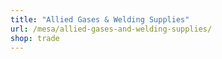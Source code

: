 ```yaml
---
title: "Allied Gases & Welding Supplies"
url: /mesa/allied-gases-and-welding-supplies/
shop: trade
---
```

